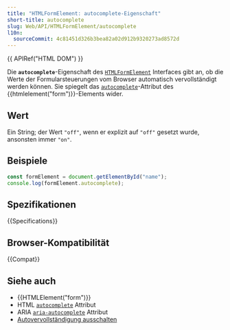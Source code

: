 ```yaml
---
title: "HTMLFormElement: autocomplete-Eigenschaft"
short-title: autocomplete
slug: Web/API/HTMLFormElement/autocomplete
l10n:
  sourceCommit: 4c81451d326b3bea82a02d912b9320273ad8572d
---
```


{{ APIRef("HTML DOM") }}

Die **`autocomplete`**-Eigenschaft des [`HTMLFormElement`](/de/docs/Web/API/HTMLFormElement) Interfaces gibt an, ob die Werte der Formularsteuerungen vom Browser automatisch vervollständigt werden können. Sie spiegelt das [`autocomplete`](/de/docs/Web/HTML/Attributes/autocomplete)-Attribut des {{htmlelement("form")}}-Elements wider.

## Wert

Ein String; der Wert `"off"`, wenn er explizit auf `"off"` gesetzt wurde, ansonsten immer `"on"`.

## Beispiele

```js
const formElement = document.getElementById("name");
console.log(formElement.autocomplete);
```

## Spezifikationen

{{Specifications}}

## Browser-Kompatibilität

{{Compat}}

## Siehe auch

- {{HTMLElement("form")}}
- HTML [`autocomplete`](/de/docs/Web/HTML/Attributes/autocomplete) Attribut
- ARIA [`aria-autocomplete`](/de/docs/Web/Accessibility/ARIA/Attributes/aria-autocomplete) Attribut
- [Autovervollständigung ausschalten](/de/docs/Web/Security/Practical_implementation_guides/Turning_off_form_autocompletion)
